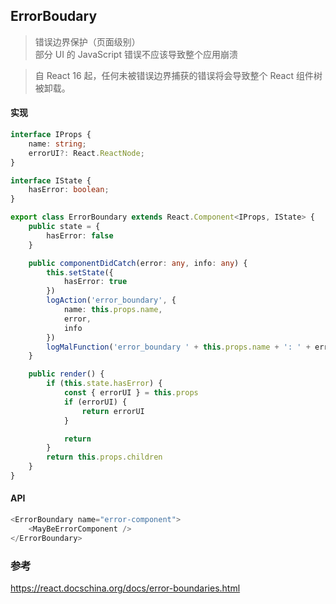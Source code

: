 ## ErrorBoudary 
> 错误边界保护（页面级别）  
> 部分 UI 的 JavaScript 错误不应该导致整个应用崩溃  

> 自 React 16 起，任何未被错误边界捕获的错误将会导致整个 React 组件树被卸载。

#### 实现
```ts
interface IProps {
    name: string;
    errorUI?: React.ReactNode;
}

interface IState {
    hasError: boolean;
}

export class ErrorBoundary extends React.Component<IProps, IState> {
    public state = {
        hasError: false
    }

    public componentDidCatch(error: any, info: any) {
        this.setState({
            hasError: true
        })
        logAction('error_boundary', {
            name: this.props.name,
            error,
            info
        })
        logMalFunction('error_boundary ' + this.props.name + ': ' + error)
    }

    public render() {
        if (this.state.hasError) {
            const { errorUI } = this.props
            if (errorUI) {
                return errorUI
            }

            return
        }
        return this.props.children
    }
}
```

#### API
```js
<ErrorBoundary name="error-component">
    <MayBeErrorComponent />
</ErrorBoundary>
```

### 参考
https://react.docschina.org/docs/error-boundaries.html  
